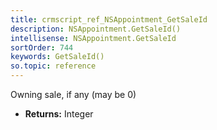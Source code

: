 ```yaml
---
title: crmscript_ref_NSAppointment_GetSaleId
description: NSAppointment.GetSaleId()
intellisense: NSAppointment.GetSaleId
sortOrder: 744
keywords: GetSaleId()
so.topic: reference
---
```



Owning sale, if any (may be 0)



* **Returns:** Integer


